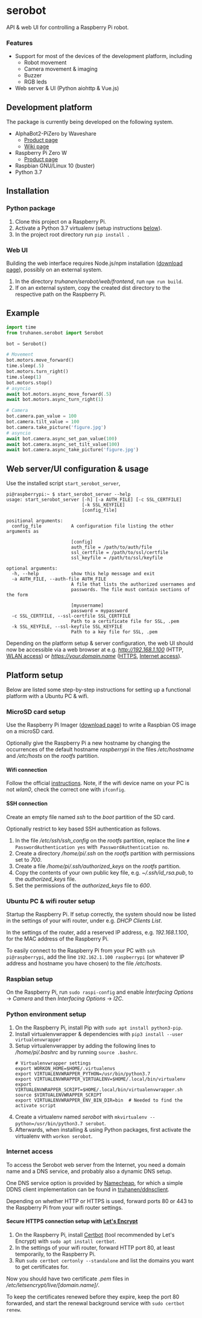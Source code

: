 # serobot

API & web UI for controlling a Raspberry Pi robot.

### Features
- Support for most of the devices of the development platform, including
    - Robot movement
    - Camera movement & imaging
    - Buzzer
    - RGB leds
- Web server & UI (Python aiohttp & Vue.js)

## Development platform

The package is currently being developed on the following system.

- AlphaBot2-PiZero by Waveshare
    - [Product page](https://www.waveshare.com/product/raspberry-pi/robots/mobile-robots/alphabot2-pizero-w.htm)
    - [Wiki page](https://www.waveshare.com/wiki/AlphaBot2-PiZero)
- Raspberry Pi Zero W
    - [Product page](https://www.raspberrypi.org/products/raspberry-pi-zero-w/)
- Raspbian GNU/Linux 10 (buster)
- Python 3.7

## Installation

### Python package

1. Clone this project on a Raspberry Pi.
1. Activate a Python 3.7 virtualenv (setup instructions [below](#python-environment-setup)).
1. In the project root directory run `pip install .`

### Web UI

Building the web interface requires Node.js/npm installation ([download page](https://www.npmjs.com/get-npm)), possibly on an external system.

1. In the directory *truhanen/serobot/web/frontend*, run `npm run build`.
1. If on an external system, copy the created dist directory to the respective path on the Raspberry Pi.

## Example

```python
import time
from truhanen.serobot import Serobot

bot = Serobot()

# Movement
bot.motors.move_forward()
time.sleep(.5)
bot.motors.turn_right()
time.sleep(1)
bot.motors.stop()
# asyncio
await bot.motors.async_move_forward(.5)
await bot.motors.async_turn_right(1)

# Camera
bot.camera.pan_value = 100
bot.camera.tilt_value = 100
bot.camera.take_picture('figure.jpg')
# asyncio
await bot.camera.async_set_pan_value(100)
await bot.camera.async_set_tilt_value(100)
await bot.camera.async_take_picture('figure.jpg')
```

## Web server/UI configuration & usage

Use the installed script `start_serobot_server`,
```
pi@raspberrypi:~ $ start_serobot_server --help
usage: start_serobot_server [-h] [-a AUTH_FILE] [-c SSL_CERTFILE]
                            [-k SSL_KEYFILE]
                            [config_file]

positional arguments:
  config_file           A configuration file listing the other arguments as

                        [config]
                        auth_file = /path/to/auth/file
                        ssl_certfile = /path/to/ssl/certfile
                        ssl_keyfile = /path/to/ssl/keyfile

optional arguments:
  -h, --help            show this help message and exit
  -a AUTH_FILE, --auth-file AUTH_FILE
                        A file that lists the authorized usernames and
                        passwords. The file must contain sections of the form

                        [myusername]
                        password = mypassword
  -c SSL_CERTFILE, --ssl-certfile SSL_CERTFILE
                        Path to a certificate file for SSL, .pem
  -k SSL_KEYFILE, --ssl-keyfile SSL_KEYFILE
                        Path to a key file for SSL, .pem
```

Depending on the platform setup & server configuration, the web UI should now be accessible via a web browser at e.g. *http://192.168.1.100* (HTTP, [WLAN access](#ubuntu-pc--wifi-router-setup)) or *https://your.domain.name* ([HTTPS](#secure-https-connection-setup-with-lets-encrypthttpsletsencryptorg), [Internet access](#internet-access)).

## Platform setup

Below are listed some step-by-step instructions for setting up a functional platform with a Ubuntu PC & wifi.

### MicroSD card setup

Use the Raspberry Pi Imager ([download page](https://www.raspberrypi.org/downloads/)) to write a Raspbian OS image on a microSD card.

Optionally give the Raspberry Pi a new hostname by changing the occurrences of the default hostname *raspberrypi* in the files */etc/hostname* and */etc/hosts* on the *rootfs* partition.

#### Wifi connection

Follow the official [instructions](https://www.raspberrypi.org/documentation/configuration/wireless/wireless-cli.md). Note, if the wifi device name on your PC is not *wlan0*, check the correct one with `ifconfig`.

#### SSH connection

Create an empty file named *ssh* to the *boot* partition of the SD card.

Optionally restrict to key based SSH authentication as follows.
1. In the file */etc/ssh/ssh_config* on the *rootfs* partition, replace the line `# PasswordAuthentication yes` with` PasswordAuthentication no`.
1. Create a directory */home/pi/.ssh* on the *rootfs* partition with permissions set to *700*.
1. Create a file */home/pi/.ssh/authorized_keys* on the *rootfs* partition.
1. Copy the contents of your own public key file, e.g. *~/.ssh/id_rsa.pub*, to the *authorized_keys* file.
1. Set the permissions of the *authorized_keys* file to *600*.

### Ubuntu PC & wifi router setup

Startup the Raspberry Pi. If setup correctly, the system should now be listed in the settings of your wifi router, under e.g. *DHCP Clients List*.

In the settings of the router, add a reserved IP address, e.g. *192.168.1.100*, for the MAC address of the Raspberry Pi.

To easily connect to the Raspberry Pi from your PC with `ssh pi@raspberrypi`, add the line `192.162.1.100 raspberrypi` (or whatever IP address and hostname you have chosen) to the file */etc/hosts*.

### Raspbian setup

On the Raspberry Pi, run `sudo raspi-config` and enable *Ìnterfacing Options* -> *Camera* and then *Ìnterfacing Options* -> *I2C*.

### Python environment setup

1. On the Raspberry Pi, install Pip with `sudo apt install python3-pip`.
1. Install virtualenvwrapper & dependencies with `pip3 install --user virtualenvwrapper`
1. Setup virtualenvwrapper by adding the following lines to */home/pi/.bashrc* and by running `source .bashrc`.
    ```
    # Virtualenvwrapper settings
    export WORKON_HOME=$HOME/.virtualenvs
    export VIRTUALENVWRAPPER_PYTHON=/usr/bin/python3.7
    export VIRTUALENVWRAPPER_VIRTUALENV=$HOME/.local/bin/virtualenv
    export VIRTUALENVWRAPPER_SCRIPT=$HOME/.local/bin/virtualenvwrapper.sh
    source $VIRTUALENVWRAPPER_SCRIPT
    export VIRTUALENVWRAPPER_ENV_BIN_DIR=bin  # Needed to find the activate script
    ```
1. Create a virtualenv named *serobot* with `mkvirtualenv --python=/usr/bin/python3.7 serobot`.
1. Afterwards, when installing & using Python packages, first activate the virtualenv with `workon serobot`.

### Internet access

To access the Serobot web server from the Internet, you need a domain name and a DNS service, and probably also a dynamic DNS setup.

One DNS service option is provided by [Namecheap](https://www.namecheap.com/), for which a simple DDNS client implementation can be found in [truhanen/ddnsclient](https://github.com/truhanen/ddnsclient).

Depending on whether HTTP or HTTPS is used, forward ports 80 or 443 to the Raspberry Pi from your wifi router settings.

#### Secure HTTPS connection setup with [Let's Encrypt](https://letsencrypt.org)

1. On the Raspberry Pi, install [Certbot](https://certbot.eff.org/) (tool recommended by Let's Encrypt) with `sudo apt install certbot`.
1. In the settings of your wifi router, forward HTTP port 80, at least temporarily, to the Raspberry Pi.
1. Run `sudo certbot certonly --standalone` and list the domains you want to get certificates for.

Now you should have two certificate *.pem* files in */etc/letsencrypt/live/[domain.name]/*.

To keep the certificates renewed before they expire, keep the port 80 forwarded, and start the renewal background service with `sudo certbot renew`.
